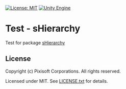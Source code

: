 [![License: MIT](https://img.shields.io/badge/License-MIT-green.svg)](https://opensource.org/licenses/MIT)
[![Unity Engine](https://img.shields.io/badge/unity-2021.1.1f1-black.svg?style=flat&logo=unity&cacheSeconds=2592000)](https://unity3d.com/get-unity/download/archive)

# Test - sHierarchy

Test for package [sHierarchy](https://github.com/jcs090218/sHierarchy)

## License

Copyright (c) Pixisoft Corporations. All rights reserved.

Licensed under MIT. See [LICENSE.txt](https://github.com/Pixisoft/Test_sHierarchy/blob/master/LICENSE.txt) for details.
